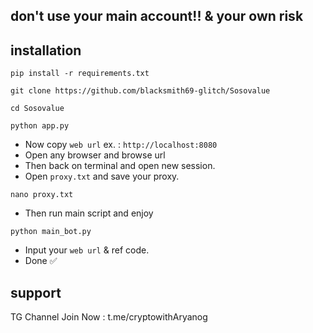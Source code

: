 ## don't use your main account!! & your own risk 

## installation 

```
pip install -r requirements.txt
```
```
git clone https://github.com/blacksmith69-glitch/Sosovalue
```
```
cd Sosovalue
```
```
python app.py
```

- Now copy `web url` ex. : `http://localhost:8080`
- Open any browser and browse url
- Then back on terminal and open new session.
- Open `proxy.txt` and save your proxy.
```
nano proxy.txt
```

- Then run main script and enjoy
```
python main_bot.py
```
- Input your `web url` & ref code.
- Done ✅

## support 
TG Channel Join Now : t.me/cryptowithAryanog
